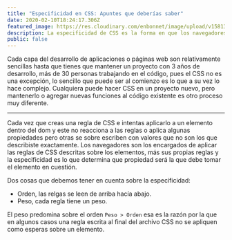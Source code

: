 ```yaml
---
title: "Especificidad en CSS: Apuntes que deberías saber"
date: 2020-02-10T18:24:17.306Z
featured_image: https://res.cloudinary.com/enbonnet/image/upload/v1581359057/mdhr5msm6hkhehfciccx.jpg
description: La especificidad de CSS es la forma en que los navegadores aplican los estilos a nuestros elementos y que regla predomina sobre el otro.
public: false
---
```

Cada capa del desarrollo de aplicaciones o páginas web son relativamente sencillas hasta que tienes que mantener un proyecto con 3 años de desarrollo, más de 30 personas trabajando en el código, pues el CSS no es una excepción, lo sencillo que puede ser al comienzo es lo que a su vez lo hace complejo. Cualquiera puede hacer CSS en un proyecto nuevo, pero mantenerlo o agregar nuevas funciones al código existente es otro proceso muy diferente.

---

Cada vez que creas una regla de CSS e intentas aplicarlo a un elemento dentro del dom y este no reacciona a las reglas o aplica algunas propiedades pero otras se sobre escriben con valores que no son los que describiste exactamente. Los navegadores son los encargados de aplicar las reglas de CSS descritas sobre los elementos, más sus propias reglas y la especificidad es lo que determina que propiedad será la que debe tomar el elemento en cuestión.

Dos cosas que debemos tener en cuenta sobre la especificidad:

- Orden, las relgas se leen de arriba hacía abajo.
- Peso, cada regla tiene un peso.

El peso predomina sobre el orden `Peso > Orden` esa es la razón por la que en algunos casos una regla escrita al final del archivo CSS no se apliquen como esperas sobre un elemento.



